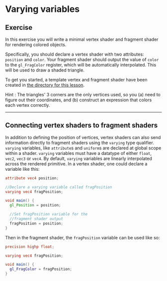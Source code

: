 # Varying variables

## Exercise

In this exercise you will write a minimal vertex shader and fragment shader for rendering colored objects.

Specifically, you should declare a vertex shader with two attributes: `position` and `color`.  Your fragment shader should output the value of `color` to the `gl_FragColor` register, which will be automatically interpolated.  This will be used to draw a shaded triangle.

To get you started, a template vertex and fragment shader have been created in <a href="/open/vert-2" target="_blank">the directory for this lesson</a>.

Hint : The triangles' 3 corners are the only vertices used, so you (a) need to figure out their coordinates, and (b) construct an expression that colors each vertex correctly.  

***

## Connecting vertex shaders to fragment shaders

In addition to defining the position of vertices, vertex shaders can also send information directly to fragment shaders using the `varying` type qualifier.  `varying` variables, like `attribute`s and `uniform`s are declared at global scope within a shader. `varying` variables must have a datatype of either `float`, `vec2`, `vec3` or `vec4`. By default, `varying` variables are linearly interpolated across the rendered primitive. In a vertex shader, one could declare a variable like this:

```glsl
attribute vec4 position;

//Declare a varying variable called fragPosition
varying vec4 fragPosition;

void main() {
  gl_Position = position;

  //Set fragPosition variable for the
  //fragment shader output
  fragPosition = position;
}
```

Then in the fragment shader, the `fragPosition` variable can be used like so:

```glsl
precision highp float;

varying vec4 fragPosition;

void main() {
  gl_FragColor = fragPosition;
}
```
